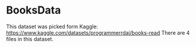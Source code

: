 # BooksData
This dataset was picked form Kaggle: https://www.kaggle.com/datasets/programmerrdai/books-read
There are 4 files in this dataset. 
